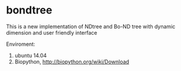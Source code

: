 bondtree
========

This is a new implementation of NDtree and Bo-ND tree with dynamic dimension and user friendly interface

Enviroment:
1. ubuntu 14.04
2. Biopython, http://biopython.org/wiki/Download
